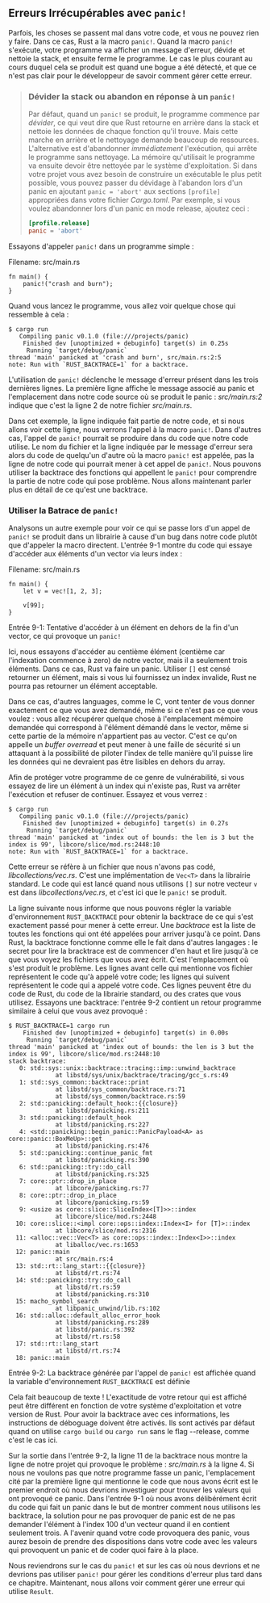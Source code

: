 <!--
## Unrecoverable Errors with `panic!`
-->

## Erreurs Irrécupérables avec `panic!`

<!--
Sometimes, bad things happen in your code, and there’s nothing you can do about
it. In these cases, Rust has the `panic!` macro. When the `panic!` macro
executes, your program will print a failure message, unwind and clean up the
stack, and then quit. This most commonly occurs when a bug of some kind has
been detected and it’s not clear to the programmer how to handle the error.
-->

Parfois, les choses se passent mal dans votre code, et vous ne pouvez rien y
faire. Dans ce cas, Rust a la macro `panic!`. Quand la macro `panic!`
s'exécute, votre programme va afficher un message d'erreur, dévide et nettoie
la stack, et ensuite ferme le programme. Le cas le plus courant au cours
duquel cela se produit est quand une bogue a été détecté, et que ce n'est pas
clair pour le développeur de savoir comment gérer cette erreur.

<!--
> ### Unwinding the Stack or Aborting in Response to a Panic
>
> By default, when a panic occurs, the program starts *unwinding*, which
> means Rust walks back up the stack and cleans up the data from each function
> it encounters. But this walking back and cleanup is a lot of work. The
> alternative is to immediately *abort*, which ends the program without
> cleaning up. Memory that the program was using will then need to be cleaned
> up by the operating system. If in your project you need to make the resulting
> binary as small as possible, you can switch from unwinding to aborting upon a
> panic by adding `panic = 'abort'` to the appropriate `[profile]` sections in
> your *Cargo.toml* file. For example, if you want to abort on panic in release
> mode, add this:
>
> ```toml
> [profile.release]
> panic = 'abort'
> ```
-->

> ### Dévider la stack ou abandon en réponse à un `panic!`
> Par défaut, quand un `panic!` se produit, le programme commence par
> *dévider*, ce qui veut dire que Rust retourne en arrière dans la stack et
> nettoie les données de chaque fonction qu'il trouve. Mais cette marche en
> arrière et le nettoyage demande beaucoup de ressources. L'alternative est
> d'abandonner *immédiatement* l'exécution, qui arrête le programme sans
> nettoyage. La mémoire qu'utilisait le programme va ensuite devoir être
> nettoyée par le système d'exploitation. Si dans votre projet vous avez besoin
> de construire un exécutable le plus petit possible, vous pouvez passer du
> dévidage à l'abandon lors d'un panic en ajoutant `panic = 'abort'` aux
> sections `[profile]` appropriées dans votre fichier *Cargo.toml*. Par
> exemple, si vous voulez abandonner lors d'un panic en mode release, ajoutez
> ceci :
> 
> ```toml
> [profile.release]
> panic = 'abort'
> ```

<!--
Let’s try calling `panic!` in a simple program:
-->

Essayons d'appeler `panic!` dans un programme simple :

<!--
<span class="filename">Filename: src/main.rs</span>
-->

<span class="filename">Filename: src/main.rs</span>

<!--
```rust,should_panic,panics
fn main() {
    panic!("crash and burn");
}
```
-->

```rust,should_panic,panics
fn main() {
    panic!("crash and burn");
}
```

<!--
When you run the program, you’ll see something like this:
-->

Quand vous lancez le programme, vous allez voir quelque chose qui ressemble à
cela :

<!--
```text
$ cargo run
   Compiling panic v0.1.0 (file:///projects/panic)
    Finished dev [unoptimized + debuginfo] target(s) in 0.25s
     Running `target/debug/panic`
thread 'main' panicked at 'crash and burn', src/main.rs:2:5
note: Run with `RUST_BACKTRACE=1` for a backtrace.
```
-->

```text
$ cargo run
   Compiling panic v0.1.0 (file:///projects/panic)
    Finished dev [unoptimized + debuginfo] target(s) in 0.25s
     Running `target/debug/panic`
thread 'main' panicked at 'crash and burn', src/main.rs:2:5
note: Run with `RUST_BACKTRACE=1` for a backtrace.
```

<!--
The call to `panic!` causes the error message contained in the last two lines.
The first line shows our panic message and the place in our source code where
the panic occurred: *src/main.rs:2:5* indicates that it’s the second line,
fifth character of our *src/main.rs* file.
-->

L'utilisation de `panic!` déclenche le message d'erreur présent dans les trois
dernières lignes. La première ligne affiche le message associé au panic et
l'emplacement dans notre code source où se produit le panic : *src/main.rs:2*
indique que c'est la ligne 2 de notre fichier *src/main.rs*.

<!--
In this case, the line indicated is part of our code, and if we go to that
line, we see the `panic!` macro call. In other cases, the `panic!` call might
be in code that our code calls, and the filename and line number reported by
the error message will be someone else’s code where the `panic!` macro is
called, not the line of our code that eventually led to the `panic!` call. We
can use the backtrace of the functions the `panic!` call came from to figure
out the part of our code that is causing the problem. We’ll discuss what a
backtrace is in more detail next.
-->

Dans cet exemple, la ligne indiquée fait partie de notre code, et si nous
allons voir cette ligne, nous verrons l'appel à la macro `panic!`. Dans
d'autres cas, l'appel de `panic!` pourrait se produire dans du code que notre
code utilise. Le nom du fichier et la ligne indiquée par le message d'erreur
sera alors du code de quelqu'un d'autre où la macro `panic!` est appelée, pas
la ligne de notre code qui pourrait mener à cet appel de `panic!`. Nous pouvons
utiliser la backtrace des fonctions qui appellent le `panic!` pour comprendre
la partie de notre code qui pose problème. Nous allons maintenant parler plus
en détail de ce qu'est une backtrace.

<!--
### Using a `panic!` Backtrace
-->

### Utiliser la Batrace de `panic!`

<!--
Let’s look at another example to see what it’s like when a `panic!` call comes
from a library because of a bug in our code instead of from our code calling
the macro directly. Listing 9-1 has some code that attempts to access an
element by index in a vector.
-->

Analysons un autre exemple pour voir ce qui se passe lors d'un appel de
`panic!` se produit dans un librairie à cause d'un bug dans notre code plutôt
que d'appeler la macro directent. L'entrée 9-1 montre du code qui essaye
d'accéder aux éléments d'un vector via leurs index :

<!--
<span class="filename">Filename: src/main.rs</span>
-->

<span class="filename">Filename: src/main.rs</span>

<!--
```rust,should_panic,panics
fn main() {
    let v = vec![1, 2, 3];

    v[99];
}
```
-->

```rust,should_panic,panics
fn main() {
    let v = vec![1, 2, 3];

    v[99];
}
```

<!--
<span class="caption">Listing 9-1: Attempting to access an element beyond the
end of a vector, which will cause a call to `panic!`</span>
-->

<span class="caption">Entrée 9-1: Tentative d'accéder à un élément en dehors de
la fin d'un vector, ce qui provoque un `panic!`</span>

<!--
Here, we’re attempting to access the 100th element of our vector (which is at
index 99 because indexing starts at zero), but it has only 3 elements. In this
situation, Rust will panic. Using `[]` is supposed to return an element, but if
you pass an invalid index, there’s no element that Rust could return here that
would be correct.
-->

Ici, nous essayons d'accéder au centième élément (centième car l'indexation
commence à zero) de notre vector, mais il a seulement trois éléments. Dans ce
cas, Rust va faire un panic. Utiliser `[]` est censé retourner un élément, mais
si vous lui fournissez un index invalide, Rust ne pourra pas retourner un
élément acceptable.

<!--
Other languages, like C, will attempt to give you exactly what you asked for in
this situation, even though it isn’t what you want: you’ll get whatever is at
the location in memory that would correspond to that element in the vector,
even though the memory doesn’t belong to the vector. This is called a *buffer
overread* and can lead to security vulnerabilities if an attacker is able to
manipulate the index in such a way as to read data they shouldn’t be allowed to
that is stored after the array.
-->

Dans ce cas, d'autres languages, comme le C, vont tenter de vous donner
exactement ce que vous avez demandé, même si ce n'est pas ce que vous voulez :
vous allez récupérer quelque chose à l'emplacement mémoire demandée qui
correspond à l'élément démandé dans le vector, même si cette partie de la
mémoire n'appartient pas au vector. C'est ce qu'on appelle un *buffer overread*
et peut mener à une faille de sécurité si un attaquant à la possibilité de
piloter l'index de telle manière qu'il puisse lire les données qui ne devraient
pas être lisibles en dehors du array.

<!--
To protect your program from this sort of vulnerability, if you try to read an
element at an index that doesn’t exist, Rust will stop execution and refuse to
continue. Let’s try it and see:
-->

Afin de protéger votre programme de ce genre de vulnérabilité, si vous essayez
de lire un élément à un index qui n'existe pas, Rust va arrêter l'exécution et
refuser de continuer. Essayez et vous verrez :

<!--
```text
$ cargo run
   Compiling panic v0.1.0 (file:///projects/panic)
    Finished dev [unoptimized + debuginfo] target(s) in 0.27s
     Running `target/debug/panic`
thread 'main' panicked at 'index out of bounds: the len is 3 but the index is 99', libcore/slice/mod.rs:2448:10
note: Run with `RUST_BACKTRACE=1` for a backtrace.
```
-->

```text
$ cargo run
   Compiling panic v0.1.0 (file:///projects/panic)
    Finished dev [unoptimized + debuginfo] target(s) in 0.27s
     Running `target/debug/panic`
thread 'main' panicked at 'index out of bounds: the len is 3 but the index is 99', libcore/slice/mod.rs:2448:10
note: Run with `RUST_BACKTRACE=1` for a backtrace.
```

<!--
This error points at a file we didn’t write, *libcore/slice/mod.rs*. That’s the
implementation of `slice` in the Rust source code. The code that gets run when
we use `[]` on our vector `v` is in *libcore/slice/mod.rs*, and that is where
the `panic!` is actually happening.
-->

Cette erreur se réfère à un fichier que nous n'avons pas codé,
*libcollections/vec.rs*. C'est une implémentation de `Vec<T>` dans la librairie
standard. Le code qui est lancé quand nous utilisons `[]` sur notre vecteur `v`
est dans *libcollections/vec.rs*, et c'est ici que le `panic!` se produit.

<!--
The next note line tells us that we can set the `RUST_BACKTRACE` environment
variable to get a backtrace of exactly what happened to cause the error. A
*backtrace* is a list of all the functions that have been called to get to this
point. Backtraces in Rust work as they do in other languages: the key to
reading the backtrace is to start from the top and read until you see files you
wrote. That’s the spot where the problem originated. The lines above the lines
mentioning your files are code that your code called; the lines below are code
that called your code. These lines might include core Rust code, standard
library code, or crates that you’re using. Let’s try getting a backtrace by
setting the `RUST_BACKTRACE` environment variable to any value except 0.
Listing 9-2 shows output similar to what you’ll see.
-->

La ligne suivante nous informe que nous pouvons régler la variable
d'environnement `RUST_BACKTRACE` pour obtenir la backtrace de ce qui s'est
exactement passé pour mener à cette erreur. Une *backtrace* est la liste de
toutes les fonctions qui ont été appelées pour arriver jusqu'à ce point. Dans
Rust, la backtrace fonctionne comme elle le fait dans d'autres langages : le
secret pour lire la bracktrace est de commencer d'en haut et lire jusqu'à ce
que vous voyez les fichiers que vous avez écrit. C'est l'emplacement où s'est
produit le problème. Les lignes avant celle qui mentionne vos fichier
représentent le code qu'à appelé votre code; les lignes qui suivent
représentent le code qui a appelé votre code. Ces lignes peuvent être du code
de Rust, du code de la librairie standard, ou des crates que vous utilisez.
Essayons une backtrace: l'entrée 9-2 contient un retour programme similaire à
celui que vous avez provoqué :

<!--
```text
$ RUST_BACKTRACE=1 cargo run
    Finished dev [unoptimized + debuginfo] target(s) in 0.00s
     Running `target/debug/panic`
thread 'main' panicked at 'index out of bounds: the len is 3 but the index is 99', libcore/slice/mod.rs:2448:10
stack backtrace:
   0: std::sys::unix::backtrace::tracing::imp::unwind_backtrace
             at libstd/sys/unix/backtrace/tracing/gcc_s.rs:49
   1: std::sys_common::backtrace::print
             at libstd/sys_common/backtrace.rs:71
             at libstd/sys_common/backtrace.rs:59
   2: std::panicking::default_hook::{{closure}}
             at libstd/panicking.rs:211
   3: std::panicking::default_hook
             at libstd/panicking.rs:227
   4: <std::panicking::begin_panic::PanicPayload<A> as core::panic::BoxMeUp>::get
             at libstd/panicking.rs:476
   5: std::panicking::continue_panic_fmt
             at libstd/panicking.rs:390
   6: std::panicking::try::do_call
             at libstd/panicking.rs:325
   7: core::ptr::drop_in_place
             at libcore/panicking.rs:77
   8: core::ptr::drop_in_place
             at libcore/panicking.rs:59
   9: <usize as core::slice::SliceIndex<[T]>>::index
             at libcore/slice/mod.rs:2448
  10: core::slice::<impl core::ops::index::Index<I> for [T]>::index
             at libcore/slice/mod.rs:2316
  11: <alloc::vec::Vec<T> as core::ops::index::Index<I>>::index
             at liballoc/vec.rs:1653
  12: panic::main
             at src/main.rs:4
  13: std::rt::lang_start::{{closure}}
             at libstd/rt.rs:74
  14: std::panicking::try::do_call
             at libstd/rt.rs:59
             at libstd/panicking.rs:310
  15: macho_symbol_search
             at libpanic_unwind/lib.rs:102
  16: std::alloc::default_alloc_error_hook
             at libstd/panicking.rs:289
             at libstd/panic.rs:392
             at libstd/rt.rs:58
  17: std::rt::lang_start
             at libstd/rt.rs:74
  18: panic::main
```
-->

```text
$ RUST_BACKTRACE=1 cargo run
    Finished dev [unoptimized + debuginfo] target(s) in 0.00s
     Running `target/debug/panic`
thread 'main' panicked at 'index out of bounds: the len is 3 but the index is 99', libcore/slice/mod.rs:2448:10
stack backtrace:
   0: std::sys::unix::backtrace::tracing::imp::unwind_backtrace
             at libstd/sys/unix/backtrace/tracing/gcc_s.rs:49
   1: std::sys_common::backtrace::print
             at libstd/sys_common/backtrace.rs:71
             at libstd/sys_common/backtrace.rs:59
   2: std::panicking::default_hook::{{closure}}
             at libstd/panicking.rs:211
   3: std::panicking::default_hook
             at libstd/panicking.rs:227
   4: <std::panicking::begin_panic::PanicPayload<A> as core::panic::BoxMeUp>::get
             at libstd/panicking.rs:476
   5: std::panicking::continue_panic_fmt
             at libstd/panicking.rs:390
   6: std::panicking::try::do_call
             at libstd/panicking.rs:325
   7: core::ptr::drop_in_place
             at libcore/panicking.rs:77
   8: core::ptr::drop_in_place
             at libcore/panicking.rs:59
   9: <usize as core::slice::SliceIndex<[T]>>::index
             at libcore/slice/mod.rs:2448
  10: core::slice::<impl core::ops::index::Index<I> for [T]>::index
             at libcore/slice/mod.rs:2316
  11: <alloc::vec::Vec<T> as core::ops::index::Index<I>>::index
             at liballoc/vec.rs:1653
  12: panic::main
             at src/main.rs:4
  13: std::rt::lang_start::{{closure}}
             at libstd/rt.rs:74
  14: std::panicking::try::do_call
             at libstd/rt.rs:59
             at libstd/panicking.rs:310
  15: macho_symbol_search
             at libpanic_unwind/lib.rs:102
  16: std::alloc::default_alloc_error_hook
             at libstd/panicking.rs:289
             at libstd/panic.rs:392
             at libstd/rt.rs:58
  17: std::rt::lang_start
             at libstd/rt.rs:74
  18: panic::main
```

<!--
<span class="caption">Listing 9-2: The backtrace generated by a call to
`panic!` displayed when the environment variable `RUST_BACKTRACE` is set</span>
-->

<span class="caption">Entrée 9-2: La backtrace générée par l'appel de `panic!`
est affichée quand la variable d'environnement `RUST_BACKTRACE` est définie
</span>

<!--
That’s a lot of output! The exact output you see might be different depending
on your operating system and Rust version. In order to get backtraces with this
information, debug symbols must be enabled. Debug symbols are enabled by
default when using `cargo build` or `cargo run` without the `--release` flag,
as we have here.
-->

Cela fait beaucoup de texte ! L'exactitude de votre retour qui est affiché peut
être différent en fonction de votre système d'exploitation et votre version de
Rust. Pour avoir la backtrace avec ces informations, les instructions de
déboguage doivent être activés. Ils sont activés par défaut quand on utilise
`cargo build` ou `cargo run` sans le flag --release, comme c'est le cas ici.

<!--
In the output in Listing 9-2, line 12 of the backtrace points to the line in
our project that’s causing the problem: line 4 of *src/main.rs*. If we don’t
want our program to panic, the location pointed to by the first line mentioning
a file we wrote is where we should start investigating. In Listing 9-1, where
we deliberately wrote code that would panic in order to demonstrate how to use
backtraces, the way to fix the panic is to not request an element at index 99
from a vector that only contains 3 items. When your code panics in the future,
you’ll need to figure out what action the code is taking with what values to
cause the panic and what the code should do instead.
-->

Sur la sortie dans l'entrée 9-2, la ligne 11 de la backtrace nous montre la
ligne de notre projet qui provoque le problème : *src/main.rs* à la ligne 4. Si
nous ne voulons pas que notre programme fasse un panic, l'emplacement cité par
la première ligne qui mentionne le code que nous avons écrit est le premier
endroit où nous devrions investiguer pour trouver les valeurs qui ont provoqué
ce panic. Dans l'entrée 9-1 où nous avons délibérément écrit du code qui fait
un panic dans le but de montrer comment nous utilisons les backtrace, la
solution pour ne pas provoquer de panic est de ne pas demander l'élément à
l'index 100 d'un vecteur quand il en contient seulement trois. A l'avenir quand
votre code provoquera des panic, vous aurez besoin de prendre des dispositions
dans votre code avec les valeurs qui provoquent un panic et de coder quoi faire
à la place.

<!--
We’ll come back to `panic!` and when we should and should not use `panic!` to
handle error conditions in the [“To `panic!` or Not to
`panic!`”][to-panic-or-not-to-panic]<!-- ignore -- > section later in this
chapter. Next, we’ll look at how to recover from an error using `Result`.
-->

Nous reviendrons sur le cas du `panic!` et sur les cas où nous devrions et ne
devrions pas utiliser `panic!` pour gérer les conditions d'erreur plus tard
dans ce chapitre. Maintenant, nous allons voir comment gérer une erreur qui
utilise `Result`.

<!--
[to-panic-or-not-to-panic]:
ch09-03-to-panic-or-not-to-panic.html#to-panic-or-not-to-panic
-->
